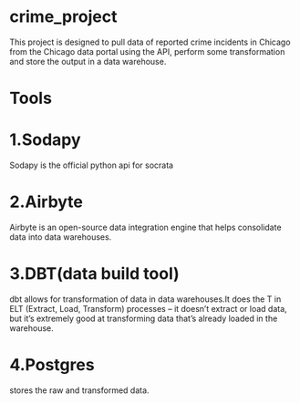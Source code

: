 # crime_project

This project is designed to pull data of reported crime incidents in Chicago from the Chicago data portal using the API, perform some transformation and store the output in a data warehouse.



# Tools

# 1.Sodapy
Sodapy is the official python api for socrata

# 2.Airbyte
Airbyte is an open-source data integration engine that helps consolidate data into data warehouses.

# 3.DBT(data build tool)
dbt allows for transformation of data in data warehouses.It does the T in ELT (Extract, Load, Transform) processes – it doesn’t extract or load data, but it’s extremely good at transforming data that’s already loaded in the warehouse.

# 4.Postgres
stores the raw and transformed data.

